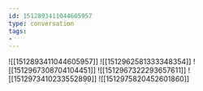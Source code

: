```yaml
---
id: 1512893411044605957
type: conversation
tags:
- 
---
```

![[1512893411044605957]]
![[1512962581333348354]]
![[1512967308704104451]]
![[1512967322293657611]]
![[1512973410233552899]]
![[1512975820452601860]]

